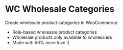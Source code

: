 # WC Wholesale Categories
Create wholesale product categories in WooCommerce.

* Role-based wholesale product categories
* Wholesale products only available to wholesalers
* Made with 50% more love :)
